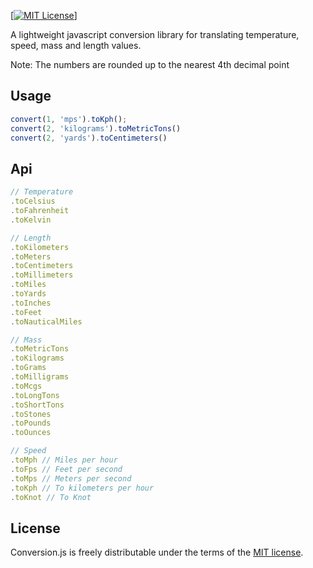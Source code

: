 [[![MIT License][license-image]][license-url]]

A lightweight javascript conversion library for translating temperature, speed, mass and length values.

Note: The numbers are rounded up to the nearest 4th decimal point

## Usage
```js
convert(1, 'mps').toKph();
convert(2, 'kilograms').toMetricTons()
convert(2, 'yards').toCentimeters()
```
## Api

```js
// Temperature
.toCelsius
.toFahrenheit
.toKelvin

// Length
.toKilometers
.toMeters
.toCentimeters
.toMillimeters
.toMiles
.toYards
.toInches
.toFeet
.toNauticalMiles

// Mass
.toMetricTons
.toKilograms
.toGrams
.toMilligrams
.toMcgs
.toLongTons
.toShortTons
.toStones
.toPounds
.toOunces

// Speed
.toMph // Miles per hour
.toFps // Feet per second
.toMps // Meters per second
.toKph // To kilometers per hour
.toKnot // To Knot

```

## License

Conversion.js is freely distributable under the terms of the [MIT license](LICENSE).

[license-image]: http://img.shields.io/badge/license-MIT-blue.svg?style=flat
[license-url]: LICENSE
